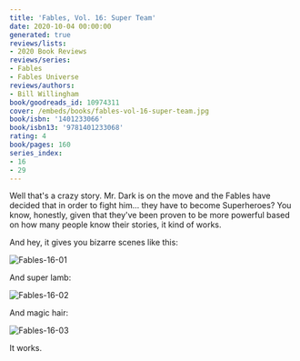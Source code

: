 ```yaml
---
title: 'Fables, Vol. 16: Super Team'
date: 2020-10-04 00:00:00
generated: true
reviews/lists:
- 2020 Book Reviews
reviews/series:
- Fables
- Fables Universe
reviews/authors:
- Bill Willingham
book/goodreads_id: 10974311
cover: /embeds/books/fables-vol-16-super-team.jpg
book/isbn: '1401233066'
book/isbn13: '9781401233068'
rating: 4
book/pages: 160
series_index:
- 16
- 29
---
```

Well that's a crazy story. Mr. Dark is on the move and the Fables have decided that in order to fight him... they have to become Superheroes? You know, honestly, given that they've been proven to be more powerful based on how many people know their stories, it kind of works.  

And hey, it gives you bizarre scenes like this:  

<!--more-->

![Fables-16-01](/embeds/books/attachments/fables-16-01.jpg)  

And super lamb:  

![Fables-16-02](/embeds/books/attachments/fables-16-02.jpg)  

And magic hair:  

![Fables-16-03](/embeds/books/attachments/fables-16-03.jpg)  

It works.